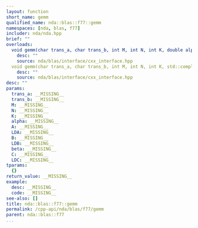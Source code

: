 ```yaml
---
layout: function
short_name: gemm
qualified_name: nda::blas::f77::gemm
namespaces: [nda, blas, f77]
includer: nda/nda.hpp
brief: ""
overloads:
  void gemm(char trans_a, char trans_b, int M, int N, int K, double alpha, const double * A, int LDA, const double * B, int LDB, double beta, double * C, int LDC):
    desc: ""
    source: nda/blas/interface/cxx_interface.hpp
  void gemm(char trans_a, char trans_b, int M, int N, int K, std::complex<double> alpha, const std::complex<double> * A, int LDA, const std::complex<double> * B, int LDB, std::complex<double> beta, std::complex<double> * C, int LDC):
    desc: ""
    source: nda/blas/interface/cxx_interface.hpp
desc: ""
params:
  trans_a: __MISSING__
  trans_b: __MISSING__
  M: __MISSING__
  N: __MISSING__
  K: __MISSING__
  alpha: __MISSING__
  A: __MISSING__
  LDA: __MISSING__
  B: __MISSING__
  LDB: __MISSING__
  beta: __MISSING__
  C: __MISSING__
  LDC: __MISSING__
tparams:
  {}
return_value: __MISSING__
example:
  desc: __MISSING__
  code: __MISSING__
see-also: []
title: nda::blas::f77::gemm
permalink: /cpp-api/nda/blas/f77/gemm
parent: nda::blas::f77
...
```


